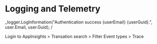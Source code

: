 # Logging and Telemetry
_logger.LogInformation("Authentication success {userEmail} {userGuid}.", user.Email, user.Guid); /

Login to AppInsights > Transation search > Filter Event types > Trace

